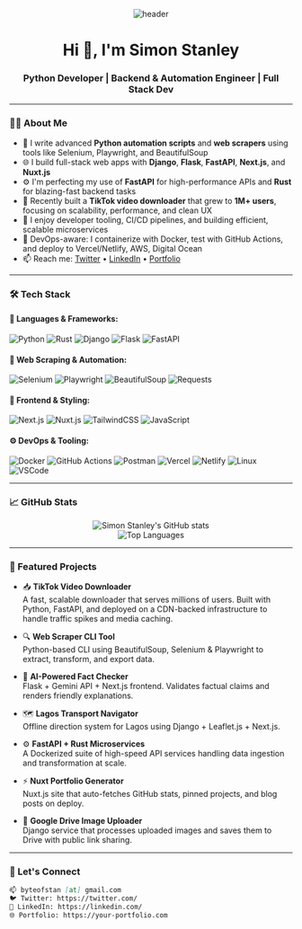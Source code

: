 <p align="center">
  <img src="https://capsule-render.vercel.app/api?type=waving&color=0f172a&height=200&section=header&text=Simon%20Stanley&fontSize=40&fontColor=ffffff&animation=fadeIn" alt="header" />
</p>

<h1 align="center">Hi 👋, I'm Simon Stanley</h1>
<h3 align="center">Python Developer | Backend & Automation Engineer | Full Stack Dev</h3>

---

### 🧑‍💻 About Me

- 🐍 I write advanced **Python automation scripts** and **web scrapers** using tools like Selenium, Playwright, and BeautifulSoup  
- 🌐 I build full-stack web apps with **Django**, **Flask**, **FastAPI**, **Next.js**, and **Nuxt.js**  
- ⚙️ I'm perfecting my use of **FastAPI** for high-performance APIs and **Rust** for blazing-fast backend tasks  
- 📱 Recently built a **TikTok video downloader** that grew to **1M+ users**, focusing on scalability, performance, and clean UX  
- 🧠 I enjoy developer tooling, CI/CD pipelines, and building efficient, scalable microservices  
- 🧰 DevOps-aware: I containerize with Docker, test with GitHub Actions, and deploy to Vercel/Netlify, AWS, Digital Ocean  
- 📫 Reach me: [Twitter](https://twitter.com/) • [LinkedIn](https://linkedin.com/) • [Portfolio](#)

---

### 🛠️ Tech Stack

#### 🚀 Languages & Frameworks:
![Python](https://img.shields.io/badge/Python-3776AB?style=for-the-badge&logo=python&logoColor=white)
![Rust](https://img.shields.io/badge/Rust-000000?style=for-the-badge&logo=rust&logoColor=white)
![Django](https://img.shields.io/badge/Django-092E20?style=for-the-badge&logo=django&logoColor=white)
![Flask](https://img.shields.io/badge/Flask-000000?style=for-the-badge&logo=flask&logoColor=white)
![FastAPI](https://img.shields.io/badge/FastAPI-009688?style=for-the-badge&logo=fastapi&logoColor=white)

#### 🧠 Web Scraping & Automation:
![Selenium](https://img.shields.io/badge/Selenium-43B02A?style=for-the-badge&logo=selenium&logoColor=white)
![Playwright](https://img.shields.io/badge/Playwright-2EAD33?style=for-the-badge&logo=playwright&logoColor=white)
![BeautifulSoup](https://img.shields.io/badge/BeautifulSoup-8A4182?style=for-the-badge)
![Requests](https://img.shields.io/badge/Requests-8A4182?style=for-the-badge)

#### 🎨 Frontend & Styling:
![Next.js](https://img.shields.io/badge/Next.js-000000?style=for-the-badge&logo=next.js&logoColor=white)
![Nuxt.js](https://img.shields.io/badge/Nuxt.js-00C58E?style=for-the-badge&logo=nuxt.js&logoColor=white)
![TailwindCSS](https://img.shields.io/badge/TailwindCSS-06B6D4?style=for-the-badge&logo=tailwindcss&logoColor=white)
![JavaScript](https://img.shields.io/badge/JavaScript-F7DF1E?style=for-the-badge&logo=javascript&logoColor=black)

#### ⚙️ DevOps & Tooling:
![Docker](https://img.shields.io/badge/Docker-2496ED?style=for-the-badge&logo=docker&logoColor=white)
![GitHub Actions](https://img.shields.io/badge/GitHub%20Actions-2088FF?style=for-the-badge&logo=githubactions&logoColor=white)
![Postman](https://img.shields.io/badge/Postman-FF6C37?style=for-the-badge&logo=postman&logoColor=white)
![Vercel](https://img.shields.io/badge/Vercel-000000?style=for-the-badge&logo=vercel&logoColor=white)
![Netlify](https://img.shields.io/badge/Netlify-00C7B7?style=for-the-badge&logo=netlify&logoColor=white)
![Linux](https://img.shields.io/badge/Linux-FCC624?style=for-the-badge&logo=linux&logoColor=black)
![VSCode](https://img.shields.io/badge/VSCode-007ACC?style=for-the-badge&logo=visualstudiocode&logoColor=white)

---

### 📈 GitHub Stats

<p align="center">
  <img src="https://github-readme-stats.vercel.app/api?username=simonstanley&show_icons=true&theme=tokyonight" alt="Simon Stanley's GitHub stats" />
  <br/>
  <img src="https://github-readme-stats.vercel.app/api/top-langs/?username=simonstanley&layout=compact&theme=tokyonight" alt="Top Languages" />
</p>

---

### 🚀 Featured Projects

- 📥 **TikTok Video Downloader**  
  A fast, scalable downloader that serves millions of users. Built with Python, FastAPI, and deployed on a CDN-backed infrastructure to handle traffic spikes and media caching.

- 🔍 **Web Scraper CLI Tool**  
  Python-based CLI using BeautifulSoup, Selenium & Playwright to extract, transform, and export data.

- 🧠 **AI-Powered Fact Checker**  
  Flask + Gemini API + Next.js frontend. Validates factual claims and renders friendly explanations.

- 🗺️ **Lagos Transport Navigator**  
  Offline direction system for Lagos using Django + Leaflet.js + Next.js.

- ⚙️ **FastAPI + Rust Microservices**  
  A Dockerized suite of high-speed API services handling data ingestion and transformation at scale.

- ⚡ **Nuxt Portfolio Generator**  
  Nuxt.js site that auto-fetches GitHub stats, pinned projects, and blog posts on deploy.

- 📸 **Google Drive Image Uploader**  
  Django service that processes uploaded images and saves them to Drive with public link sharing.

---

### 💬 Let's Connect

```md
📫 byteofstan [at] gmail.com  
🐦 Twitter: https://twitter.com/  
💼 LinkedIn: https://linkedin.com/  
🌐 Portfolio: https://your-portfolio.com  
